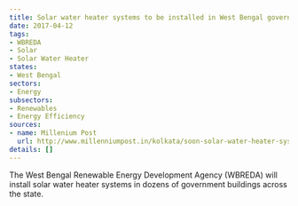 ```yaml
---
title: Solar water heater systems to be installed in West Bengal government buildings
date: 2017-04-12
tags:
- WBREDA
- Solar
- Solar Water Heater
states:
- West Bengal
sectors:
- Energy
subsectors:
- Renewables
- Energy Efficiency
sources:
- name: Millenium Post
  url: http://www.millenniumpost.in/kolkata/soon-solar-water-heater-systems-in-89-buildings-235514
details: []
---
```


The West Bengal Renewable Energy Development Agency (WBREDA) will install solar water heater systems in dozens of government buildings across the state.

